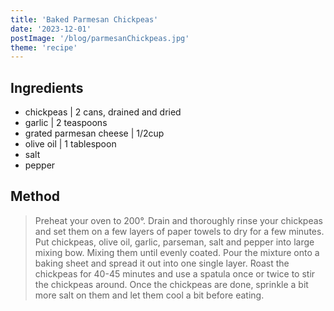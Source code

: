 ```yaml
---
title: 'Baked Parmesan Chickpeas'
date: '2023-12-01'
postImage: '/blog/parmesanChickpeas.jpg'
theme: 'recipe'
---
```

## Ingredients
- chickpeas | 2 cans, drained and dried
- garlic | 2 teaspoons
- grated parmesan cheese | 1/2cup
- olive oil | 1 tablespoon
- salt
- pepper

## Method
> Preheat your oven to 200°. Drain and thoroughly rinse your chickpeas and set them on a few layers of paper towels to dry for a few minutes.
> Put chickpeas, olive oil, garlic, parseman, salt and pepper into large mixing bow. Mixing them until evenly coated.
> Pour the mixture onto a baking sheet and spread it out into one single layer. 
> Roast the chickpeas for 40-45 minutes and use a spatula once or twice to stir the chickpeas around. Once the chickpeas are done, sprinkle a bit more salt on them and let them cool a bit before eating.

